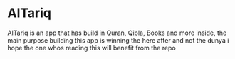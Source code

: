 # AlTariq
AlTariq is an app that has build in Quran, Qibla, Books and more inside, the main purpose building this app is winning the here after and not the dunya i hope the one whos reading this will benefit from the repo
